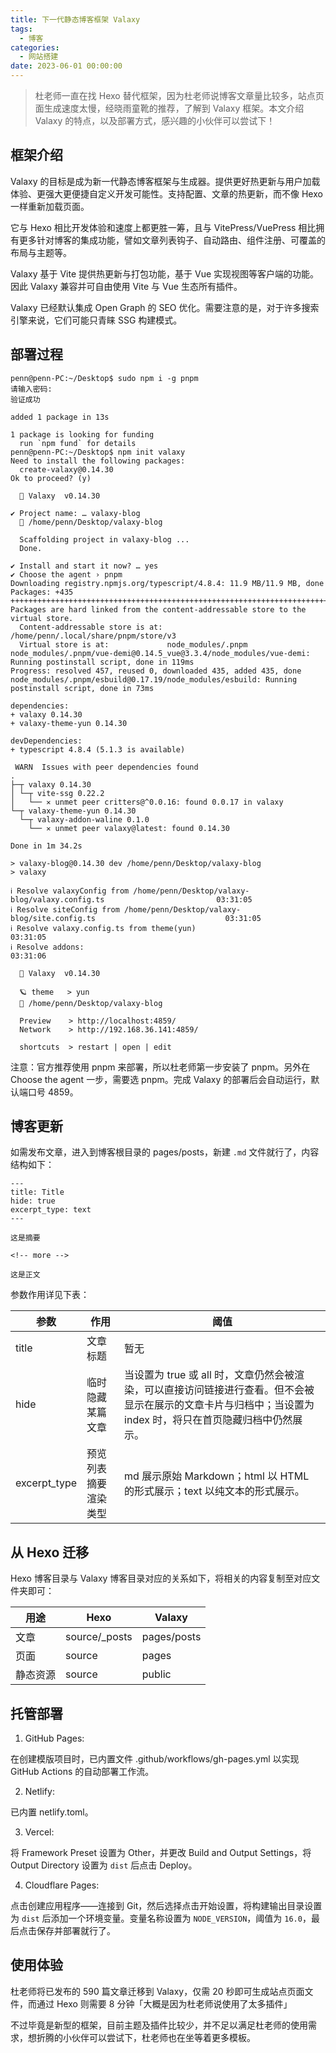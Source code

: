 ```yaml
---
title: 下一代静态博客框架 Valaxy
tags:
  - 博客
categories:
  - 网站搭建
date: 2023-06-01 00:00:00
---
```


> 杜老师一直在找 Hexo 替代框架，因为杜老师说博客文章量比较多，站点页面生成速度太慢，经晓雨童靴的推荐，了解到 Valaxy 框架。本文介绍 Valaxy 的特点，以及部署方式，感兴趣的小伙伴可以尝试下！

<!-- more -->

## 框架介绍

Valaxy 的目标是成为新一代静态博客框架与生成器。提供更好热更新与用户加载体验、更强大更便捷自定义开发可能性。支持配置、文章的热更新，而不像 Hexo 一样重新加载页面。

它与 Hexo 相比开发体验和速度上都更胜一筹，且与 VitePress/VuePress 相比拥有更多针对博客的集成功能，譬如文章列表钩子、自动路由、组件注册、可覆盖的布局与主题等。

Valaxy 基于 Vite 提供热更新与打包功能，基于 Vue 实现视图等客户端的功能。因此 Valaxy 兼容并可自由使用 Vite 与 Vue 生态所有插件。

Valaxy 已经默认集成 Open Graph 的 SEO 优化。需要注意的是，对于许多搜索引擎来说，它们可能只青睐 SSG 构建模式。

## 部署过程

```
penn@penn-PC:~/Desktop$ sudo npm i -g pnpm
请输入密码:
验证成功

added 1 package in 13s

1 package is looking for funding
  run `npm fund` for details
penn@penn-PC:~/Desktop$ npm init valaxy
Need to install the following packages:
  create-valaxy@0.14.30
Ok to proceed? (y) 

  🌌 Valaxy  v0.14.30

✔ Project name: … valaxy-blog
  📁 /home/penn/Desktop/valaxy-blog

  Scaffolding project in valaxy-blog ...
  Done.
                                                                                                              
✔ Install and start it now? … yes
✔ Choose the agent › pnpm
Downloading registry.npmjs.org/typescript/4.8.4: 11.9 MB/11.9 MB, done
Packages: +435
++++++++++++++++++++++++++++++++++++++++++++++++++++++++++++++++++++++++++++++++++++++++++++++++++++++++++++
Packages are hard linked from the content-addressable store to the virtual store.
  Content-addressable store is at: /home/penn/.local/share/pnpm/store/v3
  Virtual store is at:             node_modules/.pnpm
node_modules/.pnpm/vue-demi@0.14.5_vue@3.3.4/node_modules/vue-demi: Running postinstall script, done in 119ms
Progress: resolved 457, reused 0, downloaded 435, added 435, done
node_modules/.pnpm/esbuild@0.17.19/node_modules/esbuild: Running postinstall script, done in 73ms

dependencies:
+ valaxy 0.14.30
+ valaxy-theme-yun 0.14.30

devDependencies:
+ typescript 4.8.4 (5.1.3 is available)

 WARN  Issues with peer dependencies found
.
├─┬ valaxy 0.14.30
│ └─┬ vite-ssg 0.22.2
│   └── ✕ unmet peer critters@^0.0.16: found 0.0.17 in valaxy
└─┬ valaxy-theme-yun 0.14.30
  └─┬ valaxy-addon-waline 0.1.0
    └── ✕ unmet peer valaxy@latest: found 0.14.30

Done in 1m 34.2s

> valaxy-blog@0.14.30 dev /home/penn/Desktop/valaxy-blog
> valaxy

ℹ Resolve valaxyConfig from /home/penn/Desktop/valaxy-blog/valaxy.config.ts                         03:31:05
ℹ Resolve siteConfig from /home/penn/Desktop/valaxy-blog/site.config.ts                             03:31:05
ℹ Resolve valaxy.config.ts from theme(yun)                                                          03:31:05
ℹ Resolve addons:                                                                                   03:31:06

  🌌 Valaxy  v0.14.30

  🪐 theme   > yun
  📁 /home/penn/Desktop/valaxy-blog

  Preview    > http://localhost:4859/
  Network    > http://192.168.36.141:4859/

  shortcuts  > restart | open | edit
```

注意：官方推荐使用 pnpm 来部署，所以杜老师第一步安装了 pnpm。另外在 Choose the agent 一步，需要选 pnpm。完成 Valaxy 的部署后会自动运行，默认端口号 4859。

## 博客更新

如需发布文章，进入到博客根目录的 pages/posts，新建 `.md` 文件就行了，内容结构如下：

```
---
title: Title
hide: true
excerpt_type: text
---

这是摘要

<!-- more -->

这是正文
```

参数作用详见下表：

| 参数 | 作用 | 阈值 |
| - | - | - |
| title | 文章标题 | 暂无 |
| hide | 临时隐藏某篇文章 | 当设置为 true 或 all 时，文章仍然会被渲染，可以直接访问链接进行查看。但不会被显示在展示的文章卡片与归档中；当设置为 index 时，将只在首页隐藏归档中仍然展示。 |
| excerpt_type | 预览列表摘要渲染类型 | md 展示原始 Markdown；html 以 HTML 的形式展示；text 以纯文本的形式展示。 |

## 从 Hexo 迁移

Hexo 博客目录与 Valaxy 博客目录对应的关系如下，将相关的内容复制至对应文件夹即可：

| 用途 | Hexo | Valaxy |
| - | - | - |
| 文章 | source/_posts | pages/posts |
| 页面 | source | pages |
| 静态资源 | source | public |

## 托管部署

1. GitHub Pages:

在创建模版项目时，已内置文件 .github/workflows/gh-pages.yml 以实现 GitHub Actions 的自动部署工作流。

2. Netlify:

已内置 netlify.toml。

3. Vercel:

将 Framework Preset 设置为 Other，并更改 Build and Output Settings，将 Output Directory 设置为 `dist` 后点击 Deploy。

4. Cloudflare Pages:

点击创建应用程序——连接到 Git，然后选择点击开始设置，将构建输出目录设置为 `dist` 后添加一个环境变量。变量名称设置为 `NODE_VERSION`，阈值为 `16.0`，最后点击保存并部署就行了。

## 使用体验

杜老师将已发布的 590 篇文章迁移到 Valaxy，仅需 20 秒即可生成站点页面文件，而通过 Hexo 则需要 8 分钟「大概是因为杜老师说使用了太多插件」

不过毕竟是新型的框架，目前主题及插件比较少，并不足以满足杜老师的使用需求，想折腾的小伙伴可以尝试下，杜老师也在坐等着更多模板。